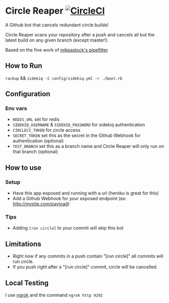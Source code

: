 # Circle Reaper [![CircleCI](https://circleci.com/gh/mikestephens/circle_reaper/tree/master.svg?style=svg)](https://circleci.com/gh/mikestephens/circle_reaper/tree/master)

A Github bot that cancels redundant circle builds!

Circle Reaper scans your repository after a push and cancels all but the latest build on any given branch (except master!).


Based on the fine work of [mikeastock's pipefitter](https://github.com/mikeastock/pipefitter)


## How to Run
`rackup` && `sidekiq -C config/sidekiq.yml -r ./boot.rb`

## Configuration
### Env vars
- `REDIS_URL` set for redis
- `SIDEKIQ_USERNAME` & `SIDEKIQ_PASSWORD` for sidekiq authentication
- `CIRCLECI_TOKEN` for circle access
- `SECRET_TOKEN` set this as the secret in the Github Webhook for authentication (optional)
- `TEST_BRANCH` set this as a branch name and Circle Reaper will only run on that branch (optional)

## How to use
### Setup
- Have this app exposed and running with a url (heroku is great for this)
- Add a Github Webhook for your exposed endpoint (ex: http://mysite.com/payload)

### Tips
- Adding `[run circle]` to your commit will skip this bot

## Limitations
- Right now if any commits in a push contain "[run circle]" all commits will run circle.
- If you push right after a "[run circle]" commit, circle will be cancelled.

## Local Testing
I use [ngrok](https://ngrok.com/) and the command `ngrok http 9292`
